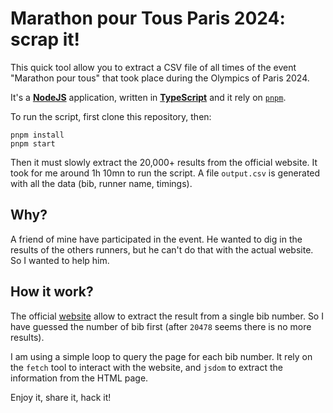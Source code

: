 # Marathon pour Tous Paris 2024: scrap it!

This quick tool allow you to extract a CSV file of all times of the event "Marathon pour tous" that took place during the Olympics of Paris 2024.

It's a [**NodeJS**](https://nodejs.org/en) application, written in [**TypeScript**](https://www.typescriptlang.org) and it rely on [`pnpm`](https://pnpm.io).

To run the script, first clone this repository, then:

```
pnpm install
pnpm start
```

Then it must slowly extract the 20,000+ results from the official website. It took for me around 1h 10mn to run the script. A file `output.csv` is generated with all the data (bib, runner name, timings).

## Why?

A friend of mine have participated in the event. He wanted to dig in the results of the others runners, but he can't do that with the actual website. So I wanted to help him.

## How it work?

The official [website](https://paris-mpt.r.mikatiming.de/2024/?pidp=tracking) allow to extract the result from a single bib number. So I have guessed the number of bib first (after `20478` seems there is no more results).

I am using a simple loop to query the page for each bib number. It rely on the `fetch` tool to interact with the website, and `jsdom` to extract the information from the HTML page.

Enjoy it, share it, hack it!
